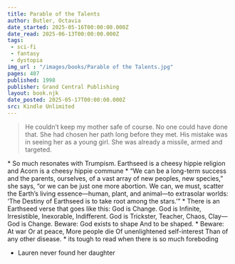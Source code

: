 ```yaml
---
title: Parable of the Talents
author: Butler, Octavia
date_started: 2025-05-16T00:00:00.000Z
date_read: 2025-06-13T00:00:00.000Z
tags: 
 - sci-fi
 - fantasy
 - dystopia 
img_url : "/images/books/Parable of the Talents.jpg"
pages: 407
published: 1998
publisher: Grand Central Publishing
layout: book.njk
date_posted: 2025-05-17T00:00:00.000Z
src: Kindle Unlimited
---
```

<blockquote>
He couldn’t keep my mother safe of course. No one could have done that. She had chosen her path long before they met. His mistake was in seeing her as a young girl. She was already a missile, armed and targeted.
</blockquote>
* <span meta="11@2025-05-19T15:55:27.991Z"></span> So much resonates with Trumpism.  Earthseed is a cheesy hippie religion and Acorn is a cheesy hippie commune
* <span meta="11@2025-05-19T15:59:01.319Z"></span> “We can be a long-term success and the parents, ourselves, of a vast array of new peoples, new species,” she says, “or we can be just one more abortion. We can, we must, scatter the Earth’s living essence—human, plant, and animal—to extrasolar worlds: ‘The Destiny of Earthseed is to take root among the stars.’”
* <span meta="11@2025-05-19T16:05:54.625Z"></span> There is an Earthseed verse that goes like this: God is Change. God is Infinite, Irresistible, Inexorable, Indifferent. God is Trickster, Teacher, Chaos, Clay— God is Change. Beware: God exists to shape And to be shaped.
* <span meta="19@2025-05-22T04:45:30.879Z"></span> Beware: At war Or at peace, More people die Of unenlightened self-interest Than of any other disease.
* <span meta="37@2025-05-30T04:14:25.004Z"></span> its tough to read when there is so much foreboding

* <span meta="69@2025-06-12T15:17:18.968Z"></span> Lauren never found her daughter